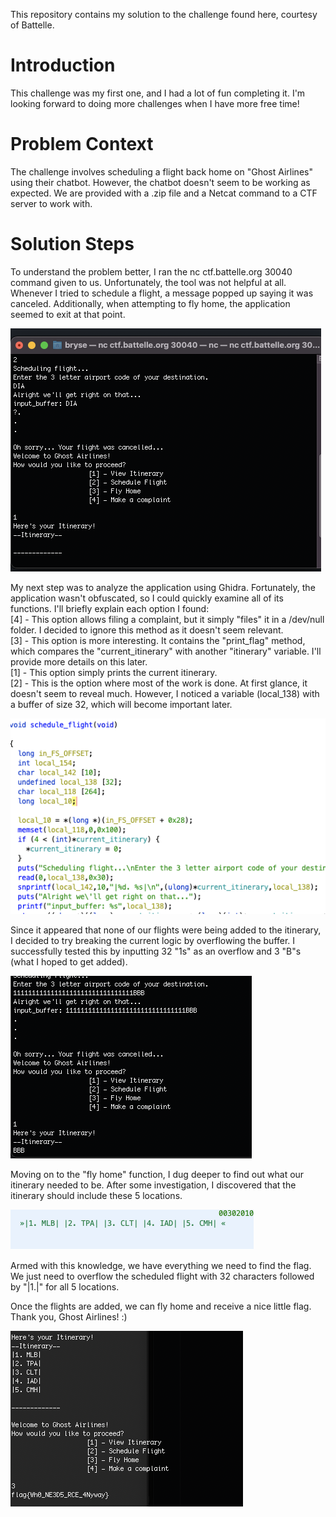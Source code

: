 This repository contains my solution to the challenge found here, courtesy of Battelle.
# Introduction

This challenge was my first one, and I had a lot of fun completing it. I'm looking forward to doing more challenges when I have more free time!

# Problem Context

The challenge involves scheduling a flight back home on "Ghost Airlines" using their chatbot. However, the chatbot doesn't seem to be working as expected. We are provided with a .zip file and a Netcat command to a CTF server to work with.

# Solution Steps

To understand the problem better, I ran the nc ctf.battelle.org 30040 command given to us. Unfortunately, the tool was not helpful at all. Whenever I tried to schedule a flight, a message popped up saying it was canceled. Additionally, when attempting to fly home, the application seemed to exit at that point.

![before](resources/before.png)

My next step was to analyze the application using Ghidra. Fortunately, the application wasn't obfuscated, so I could quickly examine all of its functions. I'll briefly explain each option I found:\
[4] - This option allows filing a complaint, but it simply "files" it in a /dev/null folder. I decided to ignore this method as it doesn't seem relevant.\
[3] - This option is more interesting. It contains the "print_flag" method, which compares the "current_itinerary" with another "itinerary" variable. I'll provide more details on this later.\
[1] - This option simply prints the current itinerary.\
[2] - This is the option where most of the work is done. At first glance, it doesn't seem to reveal much. However, I noticed a variable (local_138) with a buffer of size 32, which will become important later.

![scheduleFlight](resources/scheduleFlight.png)

Since it appeared that none of our flights were being added to the itinerary, I decided to try breaking the current logic by overflowing the buffer. I successfully tested this by inputting 32 "1s" as an overflow and 3 "B"s (what I hoped to get added).

![after](resources/after.png)

Moving on to the "fly home" function, I dug deeper to find out what our itinerary needed to be. After some investigation, I discovered that the itinerary should include these 5 locations.

![neededItinerary](resources/neededItinerary.png)

Armed with this knowledge, we have everything we need to find the flag. We just need to overflow the scheduled flight with 32 characters followed by "|1.<location>|" for all 5 locations.

Once the flights are added, we can fly home and receive a nice little flag. Thank you, Ghost Airlines! :)

![finalFlag](resources/finalFlag.png)
